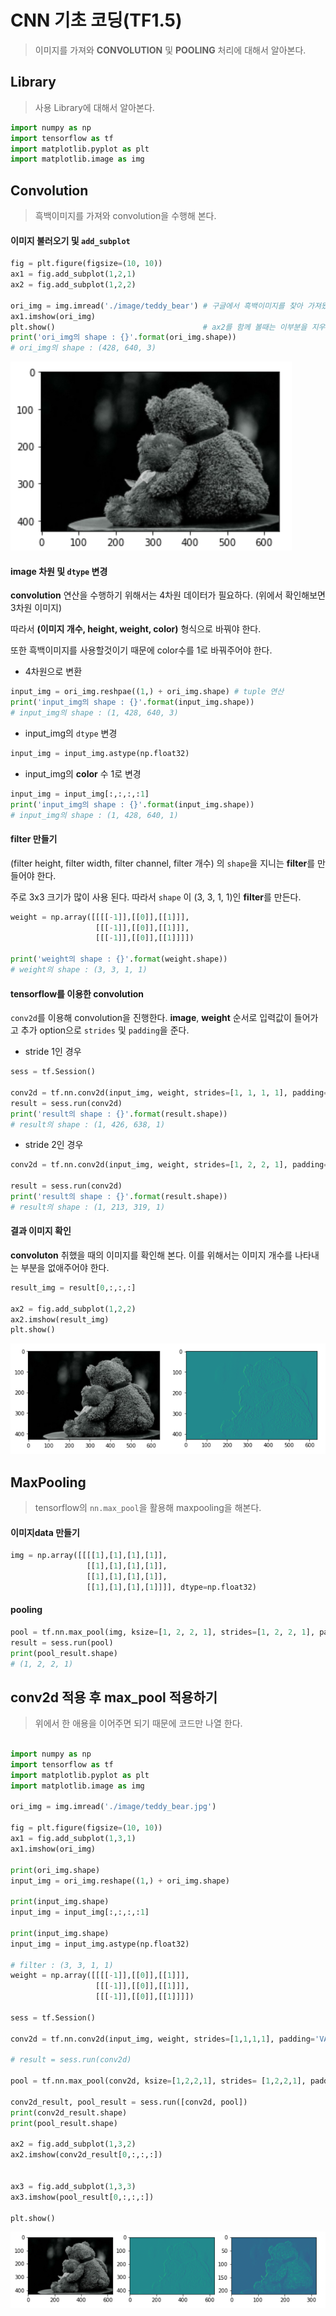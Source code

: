 # CNN 기초 코딩(TF1.5)

> 이미지를 가져와 **CONVOLUTION** 및 **POOLING** 처리에 대해서 알아본다.



## Library

> 사용 Library에 대해서 알아본다.

```PYTHON
import numpy as np
import tensorflow as tf
import matplotlib.pyplot as plt
import matplotlib.image as img
```



## Convolution

> 흑백이미지를 가져와 convolution을 수행해 본다.



#### 이미지 불러오기 및 `add_subplot` 

```python
fig = plt.figure(figsize=(10, 10))
ax1 = fig.add_subplot(1,2,1)
ax2 = fig.add_subplot(1,2,2)

ori_img = img.imread('./image/teddy_bear') # 구글에서 흑백이미지를 찾아 가져왔다.
ax1.imshow(ori_img)
plt.show()                                 # ax2를 함께 볼때는 이부분을 지우고 마지막으로 옮긴다. 
print('ori_img의 shape : {}'.format(ori_img.shape)) 
# ori_img의 shape : (428, 640, 3)
```

![image-20201024201751352](markdown-images/image-20201024201751352.png)



#### image 차원 및 `dtype` 변경

**convolution** 연산을 수행하기 위해서는 4차원 데이터가 필요하다. (위에서 확인해보면 3차원 이미지)

  따라서 **(이미지 개수, height, weight, color)** 형식으로 바꿔야 한다. 

  또한 흑백이미지를 사용할것이기 때문에 color수를 1로 바꿔주어야 한다.

* 4차원으로 변환

```python
input_img = ori_img.reshpae((1,) + ori_img.shape) # tuple 연산
print('input_img의 shape : {}'.format(input_img.shape)) 
# input_img의 shape : (1, 428, 640, 3)
```

* input_img의  `dtype` 변경

```python
input_img = input_img.astype(np.float32)
```

* input_img의 **color** 수  1로 변경

```python
input_img = input_img[:,:,:,:1]
print('input_img의 shape : {}'.format(input_img.shape)) 
# input_img의 shape : (1, 428, 640, 1)
```



#### filter 만들기

(filter height, filter width, filter channel, filter 개수) 의 `shape`을 지니는 **filter**를 만들어야 한다.

주로 3x3 크기가 많이 사용 된다. 따라서 `shape` 이 (3, 3, 1, 1)인 **filter**를 만든다.

```python
weight = np.array([[[[-1]],[[0]],[[1]]],
                   [[[-1]],[[0]],[[1]]],
                   [[[-1]],[[0]],[[1]]]])

print('weight의 shape : {}'.format(weight.shape)) 
# weight의 shape : (3, 3, 1, 1)
```



#### tensorflow를 이용한 convolution

`conv2d`를 이용해 convolution을 진행한다. **image**, **weight** 순서로 입력값이 들어가고 추가 option으로 `strides` 및 `padding`을 준다.

* stride 1인 경우

```python
sess = tf.Session()

conv2d = tf.nn.conv2d(input_img, weight, strides=[1, 1, 1, 1], padding='VALID')
result = sess.run(conv2d)
print('result의 shape : {}'.format(result.shape))
# result의 shape : (1, 426, 638, 1)
```

* stride 2인 경우

```python
conv2d = tf.nn.conv2d(input_img, weight, strides=[1, 2, 2, 1], padding='VALID')

result = sess.run(conv2d)
print('result의 shape : {}'.format(result.shape))
# result의 shape : (1, 213, 319, 1)
```



#### 결과 이미지 확인

**convoluton** 취했을 때의 이미지를 확인해 본다. 이를 위해서는 이미지 개수를 나타내는 부분을 없애주어야 한다.

```python
result_img = result[0,:,:,:]

ax2 = fig.add_subplot(1,2,2)
ax2.imshow(result_img)
plt.show()
```

![image-20201024205730377](markdown-images/image-20201024205730377.png)



## MaxPooling

> tensorflow의 `nn.max_pool`을 활용해 maxpooling을 해본다.



#### 이미지data 만들기

```python
img = np.array([[[[1],[1],[1],[1]],
                 [[1],[1],[1],[1]],
                 [[1],[1],[1],[1]],
                 [[1],[1],[1],[1]]]], dtype=np.float32)
```



#### pooling

```python
pool = tf.nn.max_pool(img, ksize=[1, 2, 2, 1], strides=[1, 2, 2, 1], padding='VALID')
result = sess.run(pool)
print(pool_result.shape)
# (1, 2, 2, 1)
```





## conv2d 적용 후 max_pool 적용하기

> 위에서 한 애용을 이어주면 되기 때문에 코드만 나열 한다.

```python

import numpy as np
import tensorflow as tf
import matplotlib.pyplot as plt
import matplotlib.image as img

ori_img = img.imread('./image/teddy_bear.jpg')

fig = plt.figure(figsize=(10, 10))
ax1 = fig.add_subplot(1,3,1)
ax1.imshow(ori_img)    

print(ori_img.shape)
input_img = ori_img.reshape((1,) + ori_img.shape)

print(input_img.shape)
input_img = input_img[:,:,:,:1] 

print(input_img.shape)
input_img = input_img.astype(np.float32)

# filter : (3, 3, 1, 1)
weight = np.array([[[[-1]],[[0]],[[1]]],
                   [[[-1]],[[0]],[[1]]],
                   [[[-1]],[[0]],[[1]]]])

sess = tf.Session()

conv2d = tf.nn.conv2d(input_img, weight, strides=[1,1,1,1], padding='VALID')

# result = sess.run(conv2d)

pool = tf.nn.max_pool(conv2d, ksize=[1,2,2,1], strides= [1,2,2,1], padding='VALID')

conv2d_result, pool_result = sess.run([conv2d, pool])
print(conv2d_result.shape)
print(pool_result.shape)

ax2 = fig.add_subplot(1,3,2)
ax2.imshow(conv2d_result[0,:,:,:])


ax3 = fig.add_subplot(1,3,3)
ax3.imshow(pool_result[0,:,:,:])

plt.show()
```

![image-20201024212712977](markdown-images/image-20201024212712977.png)